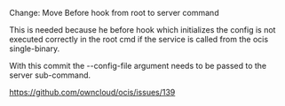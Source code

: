 Change: Move Before hook from root to server command

This is needed because he before hook which initializes the config is not executed correctly in the root cmd if
the service is called from the ocis single-binary.

With this commit the --config-file argument needs to be passed to the server sub-command.

https://github.com/owncloud/ocis/issues/139

